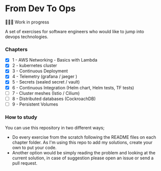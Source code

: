 # From Dev To Ops

👷🏾‍♂️ Work in progress

A set of exercises for software engineers who would like to jump into devops technologies. 

### Chapters

- [x] 1 - AWS Networking - Basics with Lambda 
- [x] 2 - kubernetes cluster
- [x] 3 - Continuous Deployment
- [x] 4 - Telemetry (grafana / jaeger )
- [x] 5 - Secrets (sealed secret / vault)
- [x] 6 - Continuous Integration (Helm chart, Helm tests, TF tests) 
- [ ] 7 - Cluster meshes (Istio / Cilium)
- [ ] 8 - Distributed databases (CockroachDB)
- [ ] 9 - Persistent Volumes

### How to study

You can use this repository in two different ways; 
* Do every exercise from the scratch following the README files on each chapter folder. As I'm using this repo to add my solutions, create your own to put your code.  
* Another option would be simply reading the problem and looking at the current solution, in case of suggestion please open an issue or send a pull request.   

